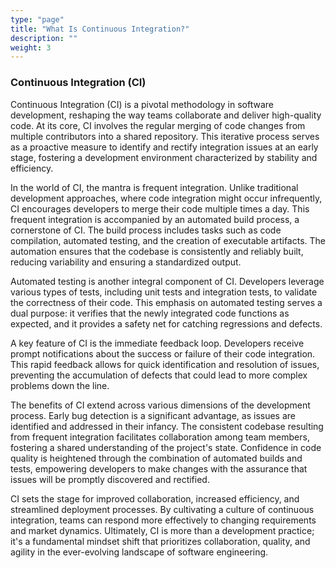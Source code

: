```yaml
---
type: "page"
title: "What Is Continuous Integration?"
description: ""
weight: 3
---
```


### Continuous Integration (CI)

Continuous Integration (CI) is a pivotal methodology in software development, reshaping the way teams collaborate and deliver high-quality code. At its core, CI involves the regular merging of code changes from multiple contributors into a shared repository. This iterative process serves as a proactive measure to identify and rectify integration issues at an early stage, fostering a development environment characterized by stability and efficiency.

In the world of CI, the mantra is frequent integration. Unlike traditional development approaches, where code integration might occur infrequently, CI encourages developers to merge their code multiple times a day. This frequent integration is accompanied by an automated build process, a cornerstone of CI. The build process includes tasks such as code compilation, automated testing, and the creation of executable artifacts. The automation ensures that the codebase is consistently and reliably built, reducing variability and ensuring a standardized output.

Automated testing is another integral component of CI. Developers leverage various types of tests, including unit tests and integration tests, to validate the correctness of their code. This emphasis on automated testing serves a dual purpose: it verifies that the newly integrated code functions as expected, and it provides a safety net for catching regressions and defects.

A key feature of CI is the immediate feedback loop. Developers receive prompt notifications about the success or failure of their code integration. This rapid feedback allows for quick identification and resolution of issues, preventing the accumulation of defects that could lead to more complex problems down the line.

The benefits of CI extend across various dimensions of the development process. Early bug detection is a significant advantage, as issues are identified and addressed in their infancy. The consistent codebase resulting from frequent integration facilitates collaboration among team members, fostering a shared understanding of the project's state. Confidence in code quality is heightened through the combination of automated builds and tests, empowering developers to make changes with the assurance that issues will be promptly discovered and rectified.

CI sets the stage for improved collaboration, increased efficiency, and streamlined deployment processes. By cultivating a culture of continuous integration, teams can respond more effectively to changing requirements and market dynamics. Ultimately, CI is more than a development practice; it's a fundamental mindset shift that prioritizes collaboration, quality, and agility in the ever-evolving landscape of software engineering.